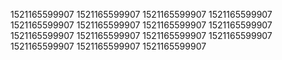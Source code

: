 1521165599907
1521165599907
1521165599907
1521165599907
1521165599907
1521165599907
1521165599907
1521165599907
1521165599907
1521165599907
1521165599907
1521165599907
1521165599907
1521165599907
1521165599907